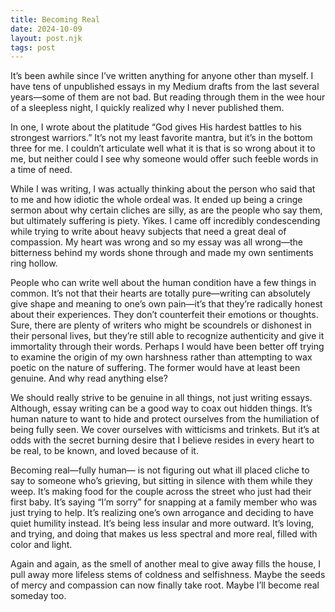 ```yaml
---
title: Becoming Real
date: 2024-10-09
layout: post.njk
tags: post
---
```


It’s been awhile since I’ve written anything for anyone other than myself. I have tens of unpublished essays in my Medium drafts from the last several years—some of them are not bad. But reading through them in the wee hour of a sleepless night, I quickly realized why I never published them.

In one, I wrote about the platitude “God gives His hardest battles to his strongest warriors.” It’s not my least favorite mantra, but it’s in the bottom three for me. I couldn’t articulate well what it is that is so wrong about it to me, but neither could I see why someone would offer such feeble words in a time of need.

While I was writing, I was actually thinking about the person who said that to me and how idiotic the whole ordeal was. It ended up being a cringe sermon about why certain cliches are silly, as are the people who say them, but ultimately suffering is piety. Yikes. I came off incredibly condescending while trying to write about heavy subjects that need a great deal of compassion. My heart was wrong and so my essay was all wrong—the bitterness behind my words shone through and made my own sentiments ring hollow.

People who can write well about the human condition have a few things in common. It’s not that their hearts are totally pure—writing can absolutely give shape and meaning to one’s own pain—it’s that they’re radically honest about their experiences. They don’t counterfeit their emotions or thoughts. Sure, there are plenty of writers who might be scoundrels or dishonest in their personal lives, but they’re still able to recognize authenticity and give it immortality through their words. Perhaps I would have been better off trying to examine the origin of my own harshness rather than attempting to wax poetic on the nature of suffering. The former would have at least been genuine. And why read anything else?

We should really strive to be genuine in all things, not just writing essays. Although, essay writing can be a good way to coax out hidden things. It’s human nature to want to hide and protect ourselves from the humiliation of being fully seen. We cover ourselves with witticisms and trinkets. But it’s at odds with the secret burning desire that I believe resides in every heart to be real, to be known, and loved because of it.

Becoming real—fully human— is not figuring out what ill placed cliche to say to someone who’s grieving, but sitting in silence with them while they weep. It’s making food for the couple across the street who just had their first baby. It’s saying “I’m sorry” for snapping at a family member who was just trying to help. It’s realizing one’s own arrogance and deciding to have quiet humility instead. It’s being less insular and more outward. It’s loving, and trying, and doing that makes us less spectral and more real, filled with color and light.

Again and again, as the smell of another meal to give away fills the house, I pull away more lifeless stems of coldness and selfishness. Maybe the seeds of mercy and compassion can now finally take root. Maybe I’ll become real someday too.
